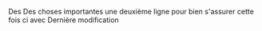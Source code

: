 Des Des choses importantes
une deuxième ligne pour bien s'assurer cette fois ci avec
Dernière modification
 
